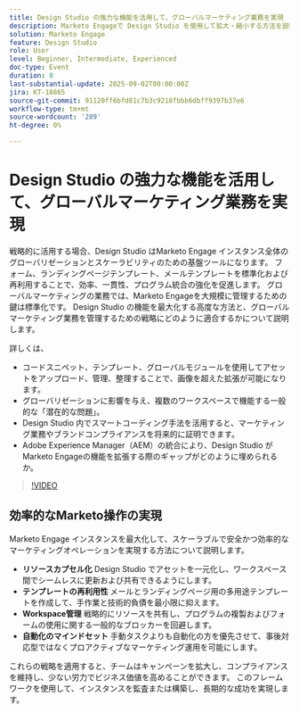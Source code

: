 ```yaml
---
title: Design Studio の強力な機能を活用して、グローバルマーケティング業務を実現
description: Marketo Engageで Design Studio を使用して拡大・縮小する方法を説明します。 技術負債を削減し、効率を高めるためのカプセル化、テンプレート、フォーム、戦略を見つけます。
solution: Marketo Engage
feature: Design Studio
role: User
level: Beginner, Intermediate, Experienced
doc-type: Event
duration: 0
last-substantial-update: 2025-09-02T00:00:00Z
jira: KT-18865
source-git-commit: 91120ff6bfd81c7b3c9218fbbb6dbff9397b37e6
workflow-type: tm+mt
source-wordcount: '289'
ht-degree: 0%

---
```



# Design Studio の強力な機能を活用して、グローバルマーケティング業務を実現

戦略的に活用する場合、Design Studio はMarketo Engage インスタンス全体のグローバリゼーションとスケーラビリティのための基盤ツールになります。 フォーム、ランディングページテンプレート、メールテンプレートを標準化および再利用することで、効率、一貫性、プログラム統合の強化を促進します。 グローバルマーケティングの業務では、Marketo Engageを大規模に管理するための鍵は標準化です。
Design Studio の機能を最大化する高度な方法と、グローバルマーケティング業務を管理するための戦略にどのように適合するかについて説明します。

詳しくは、

* コードスニペット、テンプレート、グローバルモジュールを使用してアセットをアップロード、管理、整理することで、画像を超えた拡張が可能になります。
* グローバリゼーションに影響を与え、複数のワークスペースで機能する一般的な「潜在的な問題」。
* Design Studio 内でスマートコーディング手法を活用すると、マーケティング業務やブランドコンプライアンスを将来的に証明できます。
* Adobe Experience Manager（AEM）の統合により、Design Studio がMarketo Engageの機能を拡張する際のギャップがどのように埋められるか。

>[!VIDEO](https://video.tv.adobe.com/v/3471420/?learn=on&enablevpops&captions=jpn)

## 効率的なMarketo操作の実現

Marketo Engage インスタンスを最大化して、スケーラブルで安全かつ効率的なマーケティングオペレーションを実現する方法について説明します。

* **リソースカプセル化** Design Studio でアセットを一元化し、ワークスペース間でシームレスに更新および共有できるようにします。
* **テンプレートの再利用性** メールとランディングページ用の多用途テンプレートを作成して、手作業と技術的負債を最小限に抑えます。
* **Workspace管理** 戦略的にリソースを共有し、プログラムの複製およびフォームの使用に関する一般的なブロッカーを回避します。
* **自動化のマインドセット** 手動タスクよりも自動化の方を優先させて、事後対応型ではなくプロアクティブなマーケティング運用を可能にします。

これらの戦略を適用すると、チームはキャンペーンを拡大し、コンプライアンスを維持し、少ない労力でビジネス価値を高めることができます。 このフレームワークを使用して、インスタンスを監査または構築し、長期的な成功を実現します。

